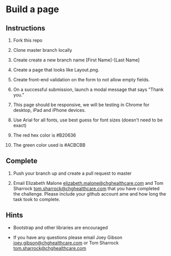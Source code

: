 # Build a page

## Instructions

1. Fork this repo

2. Clone master branch locally

3. Create create a new branch name [First Name]-[Last Name]

4. Create a page that looks like Layout.png.

5. Create front-end validation on the form to not allow empty fields.

6. On a successful submission, launch a modal message that says "Thank you."

7. This page should be responsive, we will be testing in Chrome for desktop, iPad and iPhone devices.

8. Use Arial for all fonts, use best guess for font sizes (doesn't need to be exact)

9. The red hex color is #B20636

10. The green color used is #ACBCBB

## Complete

1. Push your branch up and create a pull request to master

2. Email Elizabeth Malone <elizabeth.malone@chghealthcare.com> and Tom Sharrock <tom.sharrock@chghealthcare.com> that you have completed the challenge. Please include your github account ame and how long the task took to complete.

## Hints

- Bootstrap and other libraries are encouraged

- If you have any questions please email Joey Gibson <joey.gibson@chghealthcare.com> or Tom Sharrock <tom.sharrock@chghealthcare.com>
